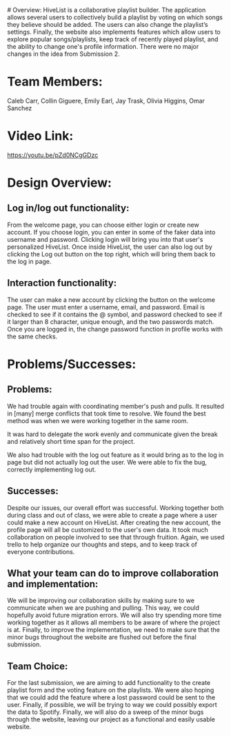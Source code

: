 ﻿﻿# Overview:HiveList is a collaborative playlist builder. The application allows several users to collectively build a playlist by voting on which songs they believe should be added. The users can also change the playlist’s settings. Finally, the website also implements features which allow users to explore popular songs/playlists, keep track of recently played playlist, and the ability to change one's profile information. There were no major changes in the idea from Submission 2.# Team Members: Caleb Carr, Collin Giguere, Emily Earl, Jay Trask, Olivia Higgins, Omar Sanchez# Video Link:https://youtu.be/pZd0NCgGDzc# Design Overview:## Log in/log out functionality:From the welcome page, you can choose either login or create new account. If you choose login, you can enter in some of the faker data into username and password. Clicking login will bring you into that user's personalized HiveList. Once inside HiveList, the user can also log out by clicking the Log out button on the top right, which will bring them back to the log in page. ## Interaction functionality:The user can make a new account by clicking the button on the welcome page. The user must enter a username, email, and password. Email is checked to see if it contains the @ symbol, and password checked to see if it larger than 8 character, unique enough, and the two passwords match. Once you are logged in, the change password function in profile works with the same checks.  # Problems/Successes:## Problems:We had trouble again with coordinating member's push and pulls. It resulted in [many] merge conflicts that took time to resolve. We found the best method was when we were working together in the same room. It was hard to delegate the work evenly and communicate given the break and relatively short time span for the project. We also had trouble with the log out feature as it would bring as to the log in page but did not actually log out the user. We were able to fix the bug, correctly implementing log out.## Successes:Despite our issues, our overall effort was successful. Working together both during class and out of class, we were able to create a page where a user could make a new account on HiveList. After creating the new account, the profile page will all be customized to the user's own data. It took much collaboration on people involved to see that through fruition. Again, we used trello to help organize our thoughts and steps, and to keep track of everyone contributions.## What your team can do to improve collaboration and implementation:We will be improving our collaboration skills by making sure to we communicate when we are pushing and pulling. This way, we could hopefully avoid future migration errors. We will also try spending more time working together as it allows all members to be aware of where the project is at. Finally, to improve the implementation, we need to make sure that the minor bugs throughout the website are flushed out before the final submission.## Team Choice:For the last submission, we are aiming to add functionality to the create playlist form and the voting feature on the playlists. We were also hoping that we could add the feature where a lost password could be sent to the user. Finally, if possible, we will be trying to way we could possibly export the data to Spotify. Finally, we will also do a sweep of the minor bugs through the website, leaving our project as a functional and easily usable website.